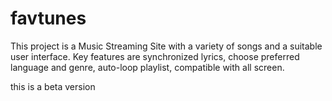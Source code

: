 # favtunes
This project is a Music Streaming Site with a variety of songs and a suitable user interface. Key features are synchronized lyrics, choose preferred language and genre, auto-loop playlist, compatible with all screen.

this is a beta version
